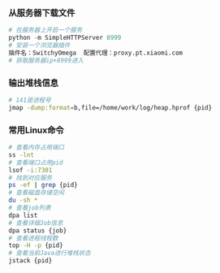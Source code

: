 ### 从服务器下载文件

```python
# 在服务器上开启一个服务
python -m SimpleHTTPServer 8999
# 安装一个浏览器插件
插件名：SwitchyOmega  配置代理：proxy.pt.xiaomi.com
# 获取服务器ip+8999进入
```

### 输出堆栈信息

```bash
# 141是进程号
jmap -dump:format=b,file=/home/work/log/heap.hprof {pid}
```

### 常用Linux命令

```bash
# 查看内存占用端口
ss -lnt 
# 查看端口占用pid
lsof -i:7301 
# 找到对应服务
ps -ef | grep {pid} 
# 查看磁盘存储空间
du -sh *
# 查看job列表
dpa list
# 查看详细Job信息
dpa status {job}
# 查看进程线程数
top -H -p {pid}
# 查看当前Java进行堆栈状态
jstack {pid}
```

